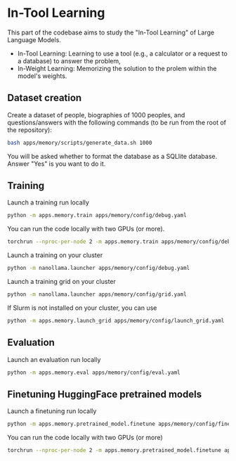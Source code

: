 # In-Tool Learning
This part of the codebase aims to study the "In-Tool Learning" of Large Language Models.

- In-Tool Learning: Learning to use a tool (e.g., a calculator or a request to a database) to answer the problem,
- In-Weight Learning: Memorizing the solution to the prolem within the model's weights.

## Dataset creation
Create a dataset of people, biographies of 1000 peoples, and questions/answers with the following commands (to be run from the root of the repository):
```bash
bash apps/memory/scripts/generate_data.sh 1000
```
You will be asked whether to format the database as a SQLlite database. Answer "Yes" is you want to do it.

## Training
Launch a training run locally
```bash
python -m apps.memory.train apps/memory/config/debug.yaml
```
You can run the code locally with two GPUs (or more).
```bash
torchrun --nproc-per-node 2 -m apps.memory.train apps/memory/config/debug.yaml
```
Launch a training on your cluster
```bash
python -m nanollama.launcher apps/memory/config/debug.yaml
```
Launch a training grid on your cluster
```bash
python -m nanollama.launcher apps/memory/config/grid.yaml
```
If Slurm is not installed on your cluster, you can use
```bash
python -m apps.memory.launch_grid apps/memory/config/launch_grid.yaml
```

## Evaluation
Launch an evaluation run locally
```bash
python -m apps.memory.eval apps/memory/config/eval.yaml
```

## Finetuning HuggingFace pretrained models
Launch a finetuning run locally
```bash
python -m apps.memory.pretrained_model.finetune apps/memory/config/finetune.yaml
```
You can run the code locally with two GPUs (or more)
```bash
torchrun --nproc-per-node 2 -m apps.memory.pretrained_model.finetune apps/memory/config/finetune.yaml
```